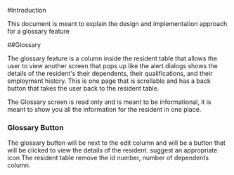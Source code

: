 #Introduction

This document is meant to explain the design and implementation approach for a glossary feature

##Glossary

The glossary feature is a column inside the resident table that allows the user to view another screen that pops up like the 
alert dialogs shows the details of the resident's their dependents, their qualifications, and their employment history. This is one page that
is scrollable and has a back button that takes the user back to the resident table.

The Glossary screen is read only and is meant to be informational, it is meant to show you all the information for the resident in one place.

### Glossary Button
The glossary button will be next to the edit column and will be a button that will be clicked to view the details of the resident. suggest an appropriate icon
The resident table remove the id number, number of dependents column.

